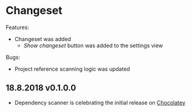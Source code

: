 # Changeset

Features:

- Changeset was added
  - *Show changeset* button was added to the settings view

Bugs:

- Project reference scanning logic was updated

## 18.8.2018 v0.1.0.0

- Dependency scanner is celebrating the initial release on [Chocolatey](https://chocolatey.org/packages/dependency-scanner)